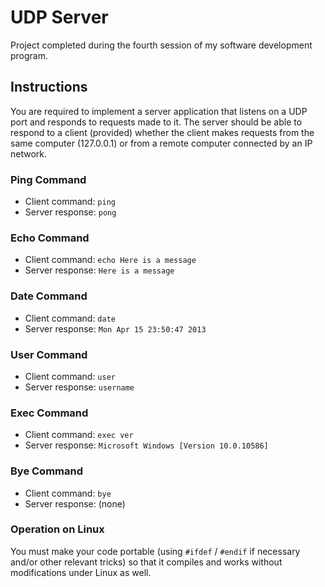 # UDP Server

Project completed during the fourth session of my software development program.

## Instructions

You are required to implement a server application that listens on a UDP port and responds to requests made to it. The server should be able to respond to a client (provided) whether the client makes requests from the same computer (127.0.0.1) or from a remote computer connected by an IP network.

### Ping Command
- Client command: `ping`
- Server response: `pong`

### Echo Command
- Client command: `echo Here is a message`
- Server response: `Here is a message`

### Date Command
- Client command: `date`
- Server response: `Mon Apr 15 23:50:47 2013`

### User Command
- Client command: `user`
- Server response: `username`

### Exec Command
- Client command: `exec ver`
- Server response: `Microsoft Windows [Version 10.0.10586]`

### Bye Command
- Client command: `bye`
- Server response: (none)

### Operation on Linux
You must make your code portable (using `#ifdef` / `#endif` if necessary and/or other relevant tricks) so that it compiles and works without modifications under Linux as well.
